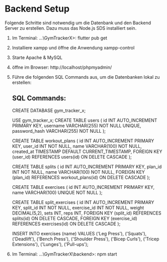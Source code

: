 # Backend Setup #
Folgende Schritte sind notwendig um die Datenbank
und den Backend Server zu erstellen. Dazu muss das Node.js SDS installiert sein.

1. Im Terminal: ...\GymTrackerX>: flutter pub get 
2. Installiere xampp und öffne die Anwendung xampp-control
3. Starte Apache & MySQL
4. öffne im Browser: http://localhost/phpmyadmin/
5. Führe die folgenden SQL Commands aus, um die Datenbanken lokal zu erstellen:
   ## SQL Commands:
   CREATE DATABASE gym_tracker_x;

   USE gym_tracker_x;
   CREATE TABLE users (
   id INT AUTO_INCREMENT PRIMARY KEY,
   username VARCHAR(255) NOT NULL UNIQUE,
   password_hash VARCHAR(255) NOT NULL
   );

   CREATE TABLE workout_plans (
   id INT AUTO_INCREMENT PRIMARY KEY,
   user_id INT NOT NULL,
   name VARCHAR(100) NOT NULL,
   created_at TIMESTAMP DEFAULT CURRENT_TIMESTAMP,
   FOREIGN KEY (user_id) REFERENCES users(id) ON DELETE CASCADE
   );

   CREATE TABLE splits (
   id INT AUTO_INCREMENT PRIMARY KEY,
   plan_id INT NOT NULL,
   name VARCHAR(100) NOT NULL,
   FOREIGN KEY (plan_id) REFERENCES workout_plans(id) ON DELETE CASCADE
   );

   CREATE TABLE exercises (
   id INT AUTO_INCREMENT PRIMARY KEY,
   name VARCHAR(100) UNIQUE NOT NULL
   );

   CREATE TABLE split_exercises (
   id INT AUTO_INCREMENT PRIMARY KEY,
   split_id INT NOT NULL,
   exercise_id INT NOT NULL,
   weight DECIMAL(5,2),
   sets INT,
   reps INT,
   FOREIGN KEY (split_id) REFERENCES splits(id) ON DELETE CASCADE,
   FOREIGN KEY (exercise_id) REFERENCES exercises(id) ON DELETE CASCADE
   );

   INSERT INTO exercises (name) VALUES
   ('Leg Press'),
   ('Squats'),
   ('Deadlift'),
   ('Bench Press'),
   ('Shoulder Press'),
   ('Bicep Curls'),
   ('Tricep Extensions'),
   ('Lunges'),
   ('Pull-ups');

6. Im Terminal: ...\GymTrackerX\backend>: npm start
    